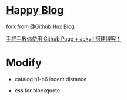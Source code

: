 # [Happy Blog](https://blog.leqing.work/)

fork from @[Github Hux Blog](https://github.com/Huxpro/huxpro.github.io)

[手把手教你使用 Github Page + Jekyll 搭建博客！](https://blog.leqing.work/2021/09/14/Build-Blog-With-Github-Page-And-Jekyll/)

# Modify

- catalog h1-h6 indent distance

- css for blockquote
